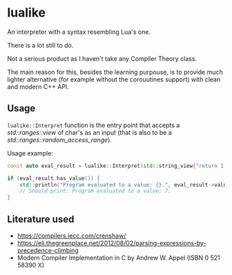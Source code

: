 # lualike

An interpreter with a syntax resembling Lua's one.

There is a lot still to do.

Not a serious product as I haven't take any Compiler Theory class.

The main reason for this, besides the learning purpouse, is to provide much lighter alternative (for example without the corouutines support) with clean and modern C++ API.

## Usage

`lualike::Interpret` function is the entry point that accepts a *std::ranges::view* of char's as an input (that is also to be a *std::ranges::random_access_range*).

Usage example:

```c++
const auto eval_result = lualike::Interpret(std::string_view{"return 1 + 2 * 3"});

if (eval_result.has_value()) {
    std::println("Program evaluated to a value: {}.", eval_result->value().ToString());
    // Should print: Program evaluated to a value: 7.
}
```

## Literature used

- <https://compilers.iecc.com/crenshaw/>
- <https://eli.thegreenplace.net/2012/08/02/parsing-expressions-by-precedence-climbing>
- Modern Compiler Implementation in C by Andrew W. Appel (ISBN 0 521 58390 X)
